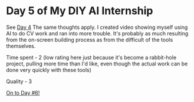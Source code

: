 # Day 5 of My DIY AI Internship

See [Day 4](day-4.md)
The same thoughts apply. I created video showing myself using AI to do CV work and ran into more trouble. It's probably as much resulting from the on-screen building process as from the difficult of the tools themselves.

Time spent - 2 (low rating here just because it's become a rabbit-hole project, pulling more time than I'd like, even though the actual work can be done very quickly with these tools)

Quality - 3

[On to Day #6!](day-6.md)
